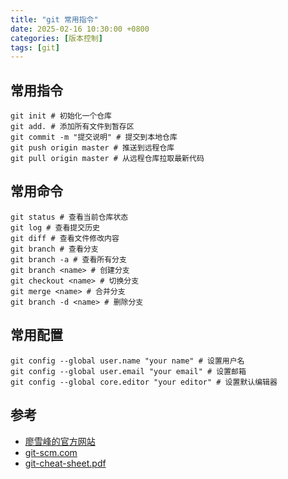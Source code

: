 ```yaml
---
title: "git 常用指令"
date: 2025-02-16 10:30:00 +0800
categories: [版本控制]
tags: [git]
---
```


## 常用指令

```
git init # 初始化一个仓库
git add. # 添加所有文件到暂存区
git commit -m "提交说明" # 提交到本地仓库
git push origin master # 推送到远程仓库
git pull origin master # 从远程仓库拉取最新代码
```

## 常用命令

```
git status # 查看当前仓库状态
git log # 查看提交历史
git diff # 查看文件修改内容
git branch # 查看分支        
git branch -a # 查看所有分支
git branch <name> # 创建分支
git checkout <name> # 切换分支
git merge <name> # 合并分支
git branch -d <name> # 删除分支
```

## 常用配置

```
git config --global user.name "your name" # 设置用户名
git config --global user.email "your email" # 设置邮箱
git config --global core.editor "your editor" # 设置默认编辑器
```

## 参考

- [廖雪峰的官方网站](https://www.liaoxuefeng.com/wiki/896043488029600)  
- [git-scm.com](https://git-scm.com/book/zh/v2)  
- [git-cheat-sheet.pdf](https://www.git-tower.com/blog/git-cheat-sheet/)  